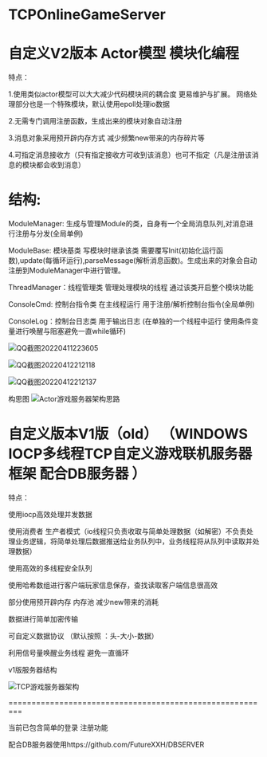 # TCPOnlineGameServer
自定义V2版本  Actor模型 模块化编程
=========================================================
特点：

1.使用类似actor模型可以大大减少代码模块间的耦合度 更易维护与扩展。
网络处理部分也是一个特殊模块，默认使用epoll处理io数据

2.无需专门调用注册函数，生成出来的模块对象自动注册

3.消息对象采用预开辟内存方式  减少频繁new带来的内存碎片等

4.可指定消息接收方（只有指定接收方可收到该消息）也可不指定（凡是注册该消息的模块都会收到消息）

结构:
===

ModuleManager:  生成与管理Module的类，自身有一个全局消息队列,对消息进行注册与分发(全局单例) 

ModuleBase: 模块基类 写模块时继承该类 需要覆写Init(初始化运行函数),update(每循环运行),parseMessage(解析消息函数)。生成出来的对象会自动注册到ModuleManager中进行管理。

ThreadManager：线程管理类 管理处理模块的线程 通过该类开启整个模块功能

ConsoleCmd: 控制台指令类 在主线程运行 用于注册/解析控制台指令(全局单例)

ConsoleLog：控制台日志类 用于输出日志 (在单独的一个线程中运行 使用条件变量进行唤醒与阻塞避免一直while循环)



![QQ截图20220411223605](https://user-images.githubusercontent.com/60800578/162763181-13c2f4b0-0831-4632-9b12-ffe26ca28b10.png)

![QQ截图20220412212118](https://user-images.githubusercontent.com/60800578/162972803-ca26a5e6-d681-4bb4-8c99-3b359288720e.png)

![QQ截图20220412212137](https://user-images.githubusercontent.com/60800578/162972814-19393cbd-97c4-4abf-a5d0-37ceb655cf4c.png)







构思图
![Actor游戏服务器架构思路](https://user-images.githubusercontent.com/60800578/162977469-b3b7e43b-7d07-4139-8e27-8d3414ff6932.png)








自定义版本V1版（old） （WINDOWS IOCP多线程TCP自定义游戏联机服务器框架 配合DB服务器 ）
===========================================================================

特点：

使用iocp高效处理并发数据

使用消费者 生产者模式（io线程只负责收取与简单处理数据（如解密）不负责处理业务逻辑，将简单处理后数据推送给业务队列中，业务线程将从队列中读取并处理数据）

使用高效的多线程安全队列

使用哈希数组进行客户端玩家信息保存，查找读取客户端信息很高效

部分使用预开辟内存 内存池 减少new带来的消耗

数据进行简单加密传输

可自定义数据协议   （默认按照 ：头-大小-数据）

利用信号量唤醒业务线程 避免一直循环



v1版服务器结构


![TCP游戏服务器架构](https://user-images.githubusercontent.com/60800578/135739241-7277575f-26ab-4210-9521-9185c0da1b95.png)

=========================================================

当前已包含简单的登录 注册功能

配合DB服务器使用https://github.com/FutureXXH/DBSERVER





